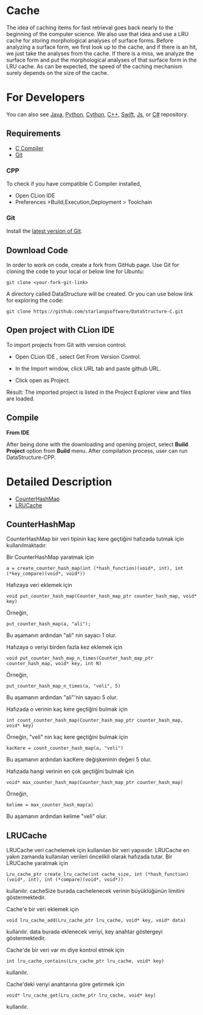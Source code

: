 Cache
============

The idea of caching items for fast retrieval goes back nearly to the beginning of the computer science. We also use that idea and use a LRU cache for storing morphological analyses of surface forms. Before analyzing a surface form, we first look up to the cache, and if there is an hit, we just take the analyses from the cache. If there is a miss, we analyze the surface form and put the morphological analyses of that surface form in the LRU cache. As can be expected, the speed of the caching mechanism surely depends on the size of the cache.

For Developers
============

You can also see [Java](https://github.com/starlangsoftware/DataStructure), 
[Python](https://github.com/starlangsoftware/DataStructure-Py), [Cython](https://github.com/starlangsoftware/DataStructure-Cy), 
[C++](https://github.com/starlangsoftware/DataStructure-CPP), [Swift](https://github.com/starlangsoftware/DataStructure-Swift), 
[Js](https://github.com/starlangsoftware/DataStructure-Js), or [C#](https://github.com/starlangsoftware/DataStructure-CS) repository.

## Requirements

* [C Compiler](#cpp)
* [Git](#git)


### CPP
To check if you have compatible C Compiler installed,
* Open CLion IDE 
* Preferences >Build,Execution,Deployment > Toolchain  

### Git

Install the [latest version of Git](https://git-scm.com/book/en/v2/Getting-Started-Installing-Git).

## Download Code

In order to work on code, create a fork from GitHub page. 
Use Git for cloning the code to your local or below line for Ubuntu:

	git clone <your-fork-git-link>

A directory called DataStructure will be created. Or you can use below link for exploring the code:

	git clone https://github.com/starlangsoftware/DataStructure-C.git

## Open project with CLion IDE

To import projects from Git with version control:

* Open CLion IDE , select Get From Version Control.

* In the Import window, click URL tab and paste github URL.

* Click open as Project.

Result: The imported project is listed in the Project Explorer view and files are loaded.


## Compile

**From IDE**

After being done with the downloading and opening project, select **Build Project** option from **Build** menu. After compilation process, user can run DataStructure-CPP.

Detailed Description
============

+ [CounterHashMap](#counterhashmap)
+ [LRUCache](#lrucache)

## CounterHashMap

CounterHashMap bir veri tipinin kaç kere geçtiğini hafızada tutmak için kullanılmaktadır.

Bir CounterHashMap yaratmak için

	a = create_counter_hash_map(int (*hash_function)(void*, int), int (*key_compare)(void*, void*))

Hafızaya veri eklemek için

	void put_counter_hash_map(Counter_hash_map_ptr counter_hash_map, void* key)

Örneğin,

	put_counter_hash_map(a, "ali");

Bu aşamanın ardından "ali" nin sayacı 1 olur.

Hafızaya o veriyi birden fazla kez eklemek için

	void put_counter_hash_map_n_times(Counter_hash_map_ptr counter_hash_map, void* key, int N)

Örneğin,

	put_counter_hash_map_n_times(a, "veli", 5)

Bu aşamanın ardından "ali"'nin sayacı 5 olur.

Hafızada o verinin kaç kere geçtiğini bulmak için

	int count_counter_hash_map(Counter_hash_map_ptr counter_hash_map, void* key)

Örneğin, "veli" nin kaç kere geçtiğini bulmak için

	kacKere = count_counter_hash_map(a, "veli")

Bu aşamanın ardından kacKere değişkeninin değeri 5 olur.

Hafızada hangi verinin en çok geçtiğini bulmak için

	void* max_counter_hash_map(Counter_hash_map_ptr counter_hash_map)

Örneğin,

	kelime = max_counter_hash_map(a)

Bu aşamanın ardından kelime "veli" olur.

## LRUCache

LRUCache veri cachelemek için kullanılan bir veri yapısıdır. LRUCache en yakın zamanda 
kullanılan verileri öncelikli olarak hafızada tutar. Bir LRUCache yaratmak için

	Lru_cache_ptr create_lru_cache(int cache_size, int (*hash_function)(void*, int), int (*compare)(void*, void*))

kullanılır. cacheSize burada cachelenecek verinin büyüklüğünün limitini göstermektedir.

Cache'e bir veri eklemek için

	void lru_cache_add(Lru_cache_ptr lru_cache, void* key, void* data)

kullanılır. data burada eklenecek veriyi, key anahtar göstergeyi göstermektedir.

Cache'de bir veri var mı diye kontrol etmek için

	int lru_cache_contains(Lru_cache_ptr lru_cache, void* key)

kullanılır.

Cache'deki veriyi anahtarına göre getirmek için

	void* lru_cache_get(Lru_cache_ptr lru_cache, void* key)

kullanılır.
